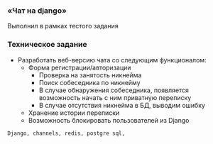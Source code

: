 ### «Чат на django»
Выполнил в рамках тестого задания

### Техническое задание

- Разработать веб-версию чата со следующим функционалом:
  - Форма регистрации/авторизации
    - Проверка на занятость никнейма
    - Поиск собеседника по никнейму
    - В случае обнаружения собеседника, появляется возможность начать с ним приватную переписку
    - В случае отсутствия никнейма в БД, выводим ошибку
  - Хранение истории переписки
  - Возможность блокировать пользователей из Django


```
Django, channels, redis, postgre sql, 

```

